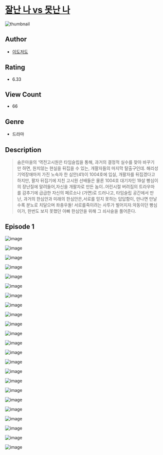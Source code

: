 # [잘난 나 vs 못난 나](https://comic.naver.com/challenge/list?titleId=810084)
![thumbnail](https://image-comic.pstatic.net/user_contents_data/challenge_comic/2023/05/23/287892/upload_7305177662663832119_480x623.jpeg)

## Author
- [이도저도](https://comic.naver.com/artistTitle?id=287892)

## Rating
- 6.33

## View Count
- 66

## Genre
- 드라마

## Description
> 숨은마을의 ‘역전고시원은 타임슬립을 통해, 과거의 결정적 실수를 찾아 바꾸기만 하면, 원치않는 현실을 뒤집을 수 있는, 개팔자들의 마지막 탈출구인데. 해리성 기억장애마저 가진 노숙자 한 심안(41)이 1004호에 입실, 개팔자를 뒤집겠다고하지만, 팔자 뒤집기에 지친 고시원 선배들은 물론 1004호 대기자인 19살 빵심이의 장난질에 말려들어,자신을 개팔자로 만든 놈이..어린시절 버려짐의 트라우마를 감추기에 급급한 자신의 페르소나 (가면)로 드러나고, 타임슬립 공간에서 만난, 과거의 한심안과 미래의 한심안은,서로를 믿지 못하는 답답함이, 만나면 만날수록 분노로 치달으며 좌충우돌! 서로를죽이려는 사투가 벌어지자.악동이던 빵심이가, 한번도 보지 못했던 아빠 한심안을 위해 그 쇠사슬을 풀어준다.


## Episode 1
![image](https://image-comic.pstatic.net/user_contents_data/challenge_comic/2023/05/23/287892/upload_4049355332271890743.jpeg)

![image](https://image-comic.pstatic.net/user_contents_data/challenge_comic/2023/05/23/287892/upload_4048842963373548083.jpeg)

![image](https://image-comic.pstatic.net/user_contents_data/challenge_comic/2023/05/23/287892/upload_3544954548364916792.jpeg)

![image](https://image-comic.pstatic.net/user_contents_data/challenge_comic/2023/05/23/287892/upload_7219660775058650681.jpeg)

![image](https://image-comic.pstatic.net/user_contents_data/challenge_comic/2023/05/23/287892/upload_3905855874932291892.jpeg)

![image](https://image-comic.pstatic.net/user_contents_data/challenge_comic/2023/05/23/287892/upload_3834308419158291254.jpeg)

![image](https://image-comic.pstatic.net/user_contents_data/challenge_comic/2023/05/23/287892/upload_7149010517249713204.jpeg)

![image](https://image-comic.pstatic.net/user_contents_data/challenge_comic/2023/05/23/287892/upload_4050815453581620528.jpeg)

![image](https://image-comic.pstatic.net/user_contents_data/challenge_comic/2023/05/23/287892/upload_7378693033060022066.jpeg)

![image](https://image-comic.pstatic.net/user_contents_data/challenge_comic/2023/05/23/287892/upload_4121465900432898403.jpeg)

![image](https://image-comic.pstatic.net/user_contents_data/challenge_comic/2023/05/23/287892/upload_3689064029117507170.jpeg)

![image](https://image-comic.pstatic.net/user_contents_data/challenge_comic/2023/05/23/287892/upload_7077797562755998565.jpeg)

![image](https://image-comic.pstatic.net/user_contents_data/challenge_comic/2023/05/23/287892/upload_3977300112475252321.jpeg)

![image](https://image-comic.pstatic.net/user_contents_data/challenge_comic/2023/05/23/287892/upload_4051377324706455910.jpeg)

![image](https://image-comic.pstatic.net/user_contents_data/challenge_comic/2023/05/23/287892/upload_3990582041273971555.jpeg)

![image](https://image-comic.pstatic.net/user_contents_data/challenge_comic/2023/05/23/287892/upload_7018352291379361329.jpeg)

![image](https://image-comic.pstatic.net/user_contents_data/challenge_comic/2023/05/23/287892/upload_4121468996352618548.jpeg)

![image](https://image-comic.pstatic.net/user_contents_data/challenge_comic/2023/05/23/287892/upload_3978761183073691236.jpeg)

![image](https://image-comic.pstatic.net/user_contents_data/challenge_comic/2023/05/23/287892/upload_4049974536948560693.jpeg)

![image](https://image-comic.pstatic.net/user_contents_data/challenge_comic/2023/05/23/287892/upload_4134978675017265507.jpeg)

![image](https://image-comic.pstatic.net/user_contents_data/challenge_comic/2023/05/23/287892/upload_3906984158545589603.jpeg)

![image](https://image-comic.pstatic.net/user_contents_data/challenge_comic/2023/05/23/287892/upload_3559027008693678388.jpeg)

![image](https://image-comic.pstatic.net/user_contents_data/challenge_comic/2023/05/23/287892/upload_4062917983451964978.jpeg)
